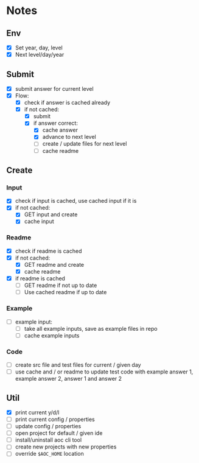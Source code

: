 # Notes

## Env
* [x] Set year, day, level
* [x] Next level/day/year

## Submit
* [x] submit answer for current level
* [x] Flow:
  * [x] check if answer is cached already
  * [x] if not cached:
    * [x] submit
    * [x] if answer correct:
      * [x] cache answer
      * [x] advance to next level
      * [ ] create / update files for next level
      * [ ] cache readme

## Create

### Input
* [x] check if input is cached, use cached input if it is
* [x] if not cached:
  * [x] GET input and create
  * [x] cache input

### Readme
* [x] check if readme is cached
* [x] if not cached:
  * [x] GET readme and create
  * [x] cache readme
* [x] if readme is cached
  * [ ] GET readme if not up to date
  * [ ] Use cached readme if up to date

### Example
* [ ] example input:
  * [ ] take all example inputs, save as example files in repo
  * [ ] cache example inputs

### Code
* [ ] create src file and test files for current / given day
* [ ] use cache and / or readme to update test code with example answer 1, example answer 2, answer 1 and answer 2

## Util
* [x] print current y/d/l
* [ ] print current config / properties
* [ ] update config / properties
* [ ] open project for default / given ide
* [ ] install/uninstall aoc cli tool
* [ ] create new projects with new properties
* [ ] override `$AOC_HOME` location
